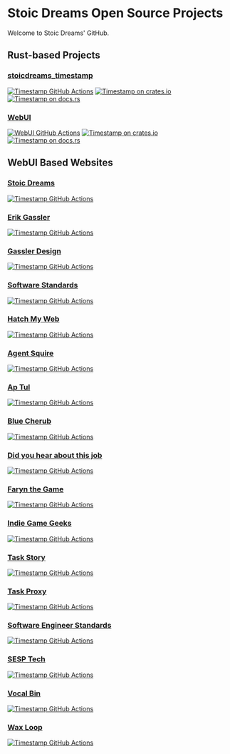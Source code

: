 # Stoic Dreams Open Source Projects

Welcome to Stoic Dreams' GitHub.

## Rust-based Projects

### [stoicdreams_timestamp](https://github.com/StoicDreams/TimeStamp)

[![Timestamp GitHub Actions][ts-gh-image]][ts-gh-checks]
[![Timestamp on crates.io][ts-cratesio-image]][ts-cratesio]
[![Timestamp on docs.rs][ts-docsrs-image]][ts-docsrs]

[ts-gh-image]: https://github.com/stoicdreams/timestamp/actions/workflows/deploy.yml/badge.svg
[ts-gh-checks]: https://github.com/stoicdreams/timestamp/actions?query=branch%3Amain
[ts-cratesio-image]: https://img.shields.io/crates/v/stoicdreams_timestamp.svg
[ts-cratesio]: https://crates.io/crates/stoicdreams_timestamp
[ts-docsrs-image]: https://docs.rs/stoicdreams_timestamp/badge.svg
[ts-docsrs]: https://docs.rs/stoicdreams_timestamp

### [WebUI](https://github.com/StoicDreams/RustWebUI)

[![WebUI GitHub Actions][wui-gh-image]][wui-gh-checks]
[![Timestamp on crates.io][wui-cratesio-image]][wui-cratesio]
[![Timestamp on docs.rs][wui-docsrs-image]][wui-docsrs]

[wui-gh-image]: https://github.com/stoicdreams/RustWebUI/actions/workflows/deploy.yml/badge.svg
[wui-gh-checks]: https://github.com/stoicdreams/RustWebUI/actions?query=branch%3Amain
[wui-cratesio-image]: https://img.shields.io/crates/v/webui.svg
[wui-cratesio]: https://crates.io/crates/webui
[wui-docsrs-image]: https://docs.rs/webui/badge.svg
[wui-docsrs]: https://docs.rs/webui

## WebUI Based Websites

### [Stoic Dreams](https://github.com/StoicDreams/StoicDreams)

[![Timestamp GitHub Actions][sd-gh-image]][sd-gh-checks]

[sd-gh-image]: https://github.com/stoicdreams/StoicDreams/actions/workflows/deploy.yml/badge.svg
[sd-gh-checks]: https://github.com/stoicdreams/StoicDreams/actions?query=branch%3Amain

### [Erik Gassler](https://github.com/StoicDreams/ErikGassler)

[![Timestamp GitHub Actions][eg-gh-image]][eg-gh-checks]

[eg-gh-image]: https://github.com/stoicdreams/erikgassler/actions/workflows/deploy.yml/badge.svg
[eg-gh-checks]: https://github.com/stoicdreams/erikgassler/actions?query=branch%3Amain

### [Gassler Design](https://github.com/StoicDreams/GasslerDesign)

[![Timestamp GitHub Actions][gd-gh-image]][gd-gh-checks]

[gd-gh-image]: https://github.com/stoicdreams/GasslerDesign/actions/workflows/deploy.yml/badge.svg
[gd-gh-checks]: https://github.com/stoicdreams/GasslerDesign/actions?query=branch%3Amain

### [Software Standards](https://github.com/StoicDreams/SoftwareStandards)

[![Timestamp GitHub Actions][ss-gh-image]][ss-gh-checks]

[ss-gh-image]: https://github.com/stoicdreams/SoftwareStandards/actions/workflows/deploy.yml/badge.svg
[ss-gh-checks]: https://github.com/stoicdreams/SoftwareStandards/actions?query=branch%3Amain

### [Hatch My Web](https://github.com/StoicDreams/HatchMyWeb)

[![Timestamp GitHub Actions][hmw-gh-image]][hmw-gh-checks]

[hmw-gh-image]: https://github.com/stoicdreams/HatchMyWeb/actions/workflows/deploy.yml/badge.svg
[hmw-gh-checks]: https://github.com/stoicdreams/HatchMyWeb/actions?query=branch%3Amain

### [Agent Squire](https://github.com/StoicDreams/AgentSquire)

[![Timestamp GitHub Actions][as-gh-image]][as-gh-checks]

[as-gh-image]: https://github.com/stoicdreams/AgentSquire/actions/workflows/deploy.yml/badge.svg
[as-gh-checks]: https://github.com/stoicdreams/AgentSquire/actions?query=branch%3Amain

### [Ap Tul](https://github.com/StoicDreams/ApTul)

[![Timestamp GitHub Actions][at-gh-image]][at-gh-checks]

[at-gh-image]: https://github.com/stoicdreams/ApTul/actions/workflows/deploy.yml/badge.svg
[at-gh-checks]: https://github.com/stoicdreams/ApTul/actions?query=branch%3Amain

### [Blue Cherub](https://github.com/StoicDreams/BlueCherub)

[![Timestamp GitHub Actions][bc-gh-image]][bc-gh-checks]

[bc-gh-image]: https://github.com/stoicdreams/BlueCherub/actions/workflows/deploy.yml/badge.svg
[bc-gh-checks]: https://github.com/stoicdreams/BlueCherub/actions?query=branch%3Amain

### [Did you hear about this job](https://github.com/StoicDreams/DyHaTJ)

[![Timestamp GitHub Actions][dyhatj-gh-image]][dyhatj-gh-checks]

[dyhatj-gh-image]: https://github.com/stoicdreams/DyHaTJ/actions/workflows/deploy.yml/badge.svg
[dyhatj-gh-checks]: https://github.com/stoicdreams/DyHaTJ/actions?query=branch%3Amain

### [Faryn the Game](https://github.com/StoicDreams/FarynTheGame)

[![Timestamp GitHub Actions][ftg-gh-image]][ftg-gh-checks]

[ftg-gh-image]: https://github.com/stoicdreams/FarynTheGame/actions/workflows/deploy.yml/badge.svg
[ftg-gh-checks]: https://github.com/stoicdreams/FarynTheGame/actions?query=branch%3Amain

### [Indie Game Geeks](https://github.com/StoicDreams/IndieGameGeeks)

[![Timestamp GitHub Actions][igg-gh-image]][igg-gh-checks]

[igg-gh-image]: https://github.com/stoicdreams/IndieGameGeeks/actions/workflows/deploy.yml/badge.svg
[igg-gh-checks]: https://github.com/stoicdreams/IndieGameGeeks/actions?query=branch%3Amain

### [Task Story](https://github.com/StoicDreams/TaskStory)

[![Timestamp GitHub Actions][tst-gh-image]][tst-gh-checks]

[tst-gh-image]: https://github.com/stoicdreams/TaskStory/actions/workflows/deploy.yml/badge.svg
[tst-gh-checks]: https://github.com/stoicdreams/TaskStory/actions?query=branch%3Amain

### [Task Proxy](https://github.com/StoicDreams/TaskProxy)

[![Timestamp GitHub Actions][tp-gh-image]][tp-gh-checks]

[tp-gh-image]: https://github.com/stoicdreams/TaskProxy/actions/workflows/deploy.yml/badge.svg
[tp-gh-checks]: https://github.com/stoicdreams/TaskProxy/actions?query=branch%3Amain

### [Software Engineer Standards](https://github.com/StoicDreams/SoftwareEngineerStandards)

[![Timestamp GitHub Actions][ses-gh-image]][ses-gh-checks]

[ses-gh-image]: https://github.com/stoicdreams/SoftwareEngineerStandards/actions/workflows/deploy.yml/badge.svg
[ses-gh-checks]: https://github.com/stoicdreams/SoftwareEngineerStandards/actions?query=branch%3Amain

### [SESP Tech](https://github.com/StoicDreams/SESPTech)

[![Timestamp GitHub Actions][sesp-gh-image]][sesp-gh-checks]

[sesp-gh-image]: https://github.com/stoicdreams/SESPTech/actions/workflows/deploy.yml/badge.svg
[sesp-gh-checks]: https://github.com/stoicdreams/SESPTech/actions?query=branch%3Amain

### [Vocal Bin](https://github.com/StoicDreams/VocalBin)

[![Timestamp GitHub Actions][vb-gh-image]][vb-gh-checks]

[vb-gh-image]: https://github.com/stoicdreams/VocalBin/actions/workflows/deploy.yml/badge.svg
[vb-gh-checks]: https://github.com/stoicdreams/VocalBin/actions?query=branch%3Amain

### [Wax Loop](https://github.com/StoicDreams/WaxLoop)

[![Timestamp GitHub Actions][wl-gh-image]][wl-gh-checks]

[wl-gh-image]: https://github.com/stoicdreams/WaxLoop/actions/workflows/deploy.yml/badge.svg
[wl-gh-checks]: https://github.com/stoicdreams/WaxLoop/actions?query=branch%3Amain
